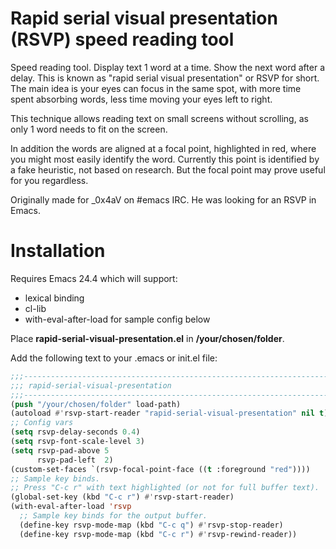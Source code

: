 # Rapid serial visual presentation (RSVP) speed reading tool

Speed reading tool. Display text 1 word at a time. Show the next word after
a delay. This is known as "rapid serial visual presentation" or RSVP
for short. The main idea is your eyes can focus in the same spot, with more
time spent absorbing words, less time moving your eyes left to right.

This technique allows reading text on small screens without scrolling, as
only 1 word needs to fit on the screen.

In addition the words are aligned at a focal point, highlighted
in red, where you might most easily identify the word. Currently this point
is identified by a fake heuristic, not based on research. But the focal
point may prove useful for you regardless.

Originally made for _0x4aV on #emacs IRC. He was looking for an RSVP in
Emacs.

# Installation

Requires Emacs 24.4 which will support:
  - lexical binding
  - cl-lib
  - with-eval-after-load for sample config below

Place **rapid-serial-visual-presentation.el** in **/your/chosen/folder**.

Add the following text to your .emacs or init.el file:

```lisp
;;;----------------------------------------------------------------------------
;;; rapid-serial-visual-presentation
;;;----------------------------------------------------------------------------
(push "/your/chosen/folder" load-path)
(autoload #'rsvp-start-reader "rapid-serial-visual-presentation" nil t)
;; Config vars
(setq rsvp-delay-seconds 0.4)
(setq rsvp-font-scale-level 3)
(setq rsvp-pad-above 5
      rsvp-pad-left  2)
(custom-set-faces `(rsvp-focal-point-face ((t :foreground "red"))))
;; Sample key binds.
;; Press "C-c r" with text highlighted (or not for full buffer text).
(global-set-key (kbd "C-c r") #'rsvp-start-reader)
(with-eval-after-load 'rsvp
  ;; Sample key binds for the output buffer.
  (define-key rsvp-mode-map (kbd "C-c q") #'rsvp-stop-reader)
  (define-key rsvp-mode-map (kbd "C-c r") #'rsvp-rewind-reader))
```

